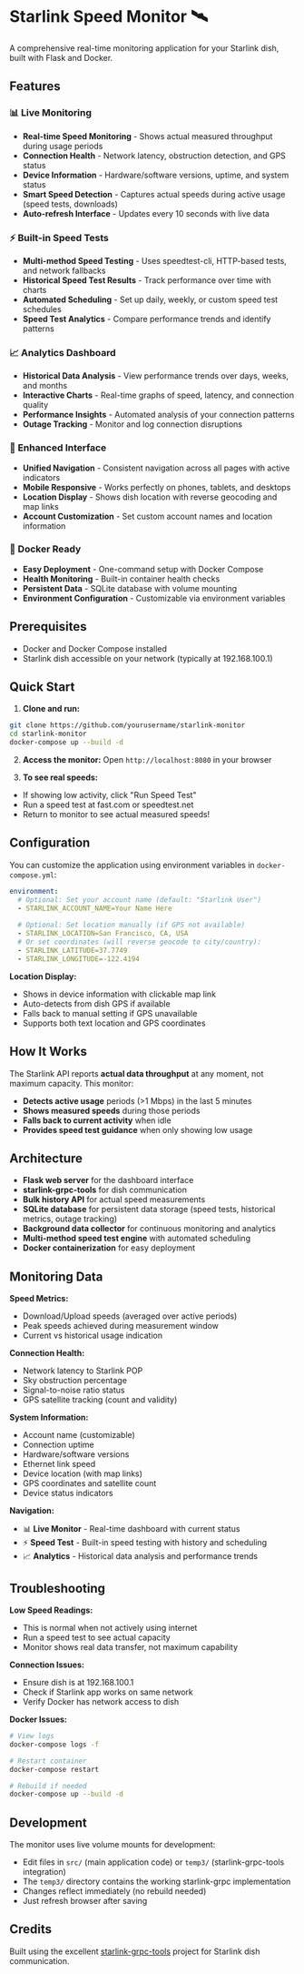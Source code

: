 # Starlink Speed Monitor 🛰️

A comprehensive real-time monitoring application for your Starlink dish, built with Flask and Docker.

## Features

### 📊 Live Monitoring
- **Real-time Speed Monitoring** - Shows actual measured throughput during usage periods
- **Connection Health** - Network latency, obstruction detection, and GPS status  
- **Device Information** - Hardware/software versions, uptime, and system status
- **Smart Speed Detection** - Captures actual speeds during active usage (speed tests, downloads)
- **Auto-refresh Interface** - Updates every 10 seconds with live data

### ⚡ Built-in Speed Tests
- **Multi-method Speed Testing** - Uses speedtest-cli, HTTP-based tests, and network fallbacks
- **Historical Speed Test Results** - Track performance over time with charts
- **Automated Scheduling** - Set up daily, weekly, or custom speed test schedules
- **Speed Test Analytics** - Compare performance trends and identify patterns

### 📈 Analytics Dashboard  
- **Historical Data Analysis** - View performance trends over days, weeks, and months
- **Interactive Charts** - Real-time graphs of speed, latency, and connection quality
- **Performance Insights** - Automated analysis of your connection patterns
- **Outage Tracking** - Monitor and log connection disruptions

### 🎨 Enhanced Interface
- **Unified Navigation** - Consistent navigation across all pages with active indicators
- **Mobile Responsive** - Works perfectly on phones, tablets, and desktops
- **Location Display** - Shows dish location with reverse geocoding and map links
- **Account Customization** - Set custom account names and location information

### 🐳 Docker Ready
- **Easy Deployment** - One-command setup with Docker Compose
- **Health Monitoring** - Built-in container health checks
- **Persistent Data** - SQLite database with volume mounting
- **Environment Configuration** - Customizable via environment variables

## Prerequisites

- Docker and Docker Compose installed
- Starlink dish accessible on your network (typically at 192.168.100.1)

## Quick Start

1. **Clone and run:**
```bash
git clone https://github.com/yourusername/starlink-monitor
cd starlink-monitor
docker-compose up --build -d
```

2. **Access the monitor:**
Open `http://localhost:8080` in your browser

3. **To see real speeds:**
- If showing low activity, click "Run Speed Test"  
- Run a speed test at fast.com or speedtest.net
- Return to monitor to see actual measured speeds!

## Configuration

You can customize the application using environment variables in `docker-compose.yml`:

```yaml
environment:
  # Optional: Set your account name (default: "Starlink User") 
  - STARLINK_ACCOUNT_NAME=Your Name Here
  
  # Optional: Set location manually (if GPS not available)
  - STARLINK_LOCATION=San Francisco, CA, USA
  # Or set coordinates (will reverse geocode to city/country):
  - STARLINK_LATITUDE=37.7749
  - STARLINK_LONGITUDE=-122.4194
```

**Location Display:**
- Shows in device information with clickable map link
- Auto-detects from dish GPS if available
- Falls back to manual setting if GPS unavailable
- Supports both text location and GPS coordinates

## How It Works

The Starlink API reports **actual data throughput** at any moment, not maximum capacity. This monitor:

- **Detects active usage** periods (>1 Mbps) in the last 5 minutes
- **Shows measured speeds** during those periods
- **Falls back to current activity** when idle
- **Provides speed test guidance** when only showing low usage

## Architecture

- **Flask web server** for the dashboard interface
- **starlink-grpc-tools** for dish communication  
- **Bulk history API** for actual speed measurements
- **SQLite database** for persistent data storage (speed tests, historical metrics, outage tracking)
- **Background data collector** for continuous monitoring and analytics
- **Multi-method speed test engine** with automated scheduling
- **Docker containerization** for easy deployment

## Monitoring Data

**Speed Metrics:**
- Download/Upload speeds (averaged over active periods)
- Peak speeds achieved during measurement window
- Current vs historical usage indication

**Connection Health:**
- Network latency to Starlink POP
- Sky obstruction percentage  
- Signal-to-noise ratio status
- GPS satellite tracking (count and validity)

**System Information:**
- Account name (customizable)
- Connection uptime
- Hardware/software versions
- Ethernet link speed
- Device location (with map links)
- GPS coordinates and satellite count
- Device status indicators

**Navigation:**
- 📊 **Live Monitor** - Real-time dashboard with current status
- ⚡ **Speed Test** - Built-in speed testing with history and scheduling  
- 📈 **Analytics** - Historical data analysis and performance trends

## Troubleshooting

**Low Speed Readings:**
- This is normal when not actively using internet
- Run a speed test to see actual capacity
- Monitor shows real data transfer, not maximum capability

**Connection Issues:**
- Ensure dish is at 192.168.100.1
- Check if Starlink app works on same network
- Verify Docker has network access to dish

**Docker Issues:**
```bash
# View logs
docker-compose logs -f

# Restart container
docker-compose restart

# Rebuild if needed
docker-compose up --build -d
```

## Development

The monitor uses live volume mounts for development:
- Edit files in `src/` (main application code) or `temp3/` (starlink-grpc-tools integration)
- The `temp3/` directory contains the working starlink-grpc implementation
- Changes reflect immediately (no rebuild needed)
- Just refresh browser after saving

## Credits

Built using the excellent [starlink-grpc-tools](https://github.com/sparky8512/starlink-grpc-tools) project for Starlink dish communication.